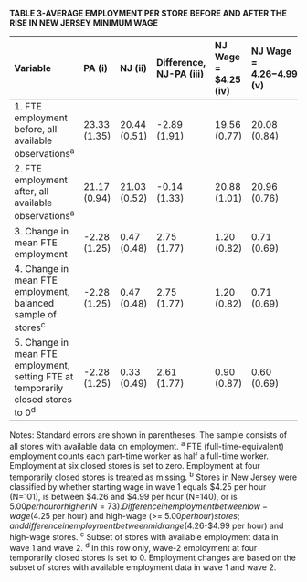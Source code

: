 **TABLE 3-AVERAGE EMPLOYMENT PER STORE BEFORE AND AFTER THE RISE IN NEW JERSEY MINIMUM WAGE**

| Variable | PA (i) | NJ (ii) | Difference, NJ-PA (iii) | NJ Wage = $4.25 (iv) | NJ Wage = $4.26-$4.99 (v) | NJ Wage >= $5.00 (vi) | Diff Low-high (vii)<sup>b</sup> | Diff Midrange-high (viii)<sup>b</sup> |
| :----------------------------------------------------------------------- | :----------- | :----------- | :---------------------- | :------------------- | :------------------------ | :-------------------- | :-------------------------- | :---------------------------- |
| 1. FTE employment before, all available observations<sup>a</sup> | 23.33 (1.35) | 20.44 (0.51) | -2.89 (1.91) | 19.56 (0.77) | 20.08 (0.84) | 22.25 (1.14) | -2.69 (1.61) | -2.17 (1.61) |
| 2. FTE employment after, all available observations<sup>a</sup> | 21.17 (0.94) | 21.03 (0.52) | -0.14 (1.33) | 20.88 (1.01) | 20.96 (0.76) | 20.21 (1.03) | 0.66 (1.45) | 0.74 (1.45) |
| 3. Change in mean FTE employment | -2.28 (1.25) | 0.47 (0.48) | 2.75 (1.77) | 1.20 (0.82) | 0.71 (0.69) | -2.16 (1.01) | 3.36 (1.42) | 2.87 (1.42) |
| 4. Change in mean FTE employment, balanced sample of stores<sup>c</sup> | -2.28 (1.25) | 0.47 (0.48) | 2.75 (1.77) | 1.20 (0.82) | 0.71 (0.69) | -2.16 (1.01) | 3.36 (1.42) | 2.87 (1.42) |
| 5. Change in mean FTE employment, setting FTE at temporarily closed stores to 0<sup>d</sup> | -2.28 (1.25) | 0.33 (0.49) | 2.61 (1.77) | 0.90 (0.87) | 0.60 (0.69) | -2.16 (1.01) | 3.05 (1.42) | 2.76 (1.42) |

Notes: Standard errors are shown in parentheses. The sample consists of all stores with available data on employment.
<sup>a</sup> FTE (full-time-equivalent) employment counts each part-time worker as half a full-time worker. Employment at six closed stores is set to zero. Employment at four temporarily closed stores is treated as missing.
<sup>b</sup> Stores in New Jersey were classified by whether starting wage in wave 1 equals $4.25 per hour (N=101), is between $4.26 and $4.99 per hour (N=140), or is $5.00 per hour or higher (N=73). Difference in employment between low-wage ($4.25 per hour) and high-wage (>= $5.00 per hour) stores; and difference in employment between midrange ($4.26-$4.99 per hour) and high-wage stores.
<sup>c</sup> Subset of stores with available employment data in wave 1 and wave 2.
<sup>d</sup> In this row only, wave-2 employment at four temporarily closed stores is set to 0. Employment changes are based on the subset of stores with available employment data in wave 1 and wave 2.
